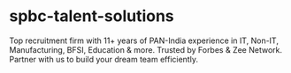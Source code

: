 # spbc-talent-solutions
Top recruitment firm with 11+ years of PAN-India experience in IT, Non-IT, Manufacturing, BFSI, Education &amp; more. Trusted by Forbes &amp; Zee Network. Partner with us to build your dream team efficiently.
